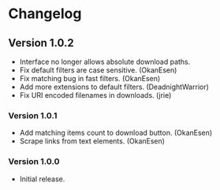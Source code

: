 # Changelog

## Version 1.0.2
 - Interface no longer allows absolute download paths.
 - Fix default filters are case sensitive. (OkanEsen)
 - Fix matching bug in fast filters. (OkanEsen)
 - Add more extensions to default filters. (DeadnightWarrior)
 - Fix URI encoded filenames in downloads. (jrie)

### Version 1.0.1
 - Add matching items count to download button. (OkanEsen)
 - Scrape links from text elements. (OkanEsen)

### Version 1.0.0
 - Initial release.
